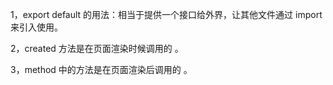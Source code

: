 1，export default 的用法：相当于提供一个接口给外界，让其他文件通过 import 来引入使用。

2，created 方法是在页面渲染时候调用的 。

3，method 中的方法是在页面渲染后调用的 。

